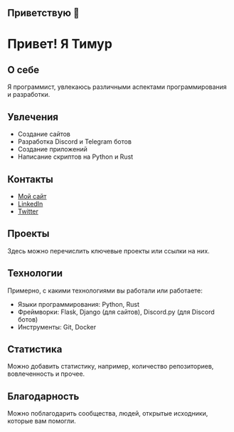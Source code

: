 ## Приветствую 👋
# Привет! Я Тимур

## О себе
Я программист, увлекаюсь различными аспектами программирования и разработки.

## Увлечения
- Создание сайтов
- Разработка Discord и Telegram ботов
- Создание приложений
- Написание скриптов на Python и Rust

## Контакты
- [Мой сайт](http://u777174p.beget.tech/)
- [LinkedIn](https://linkedin.com/in/yourprofile)
- [Twitter](https://twitter.com/yourhandle)

## Проекты
Здесь можно перечислить ключевые проекты или ссылки на них.

## Технологии
Примерно, с какими технологиями вы работали или работаете:

- Языки программирования: Python, Rust
- Фреймворки: Flask, Django (для сайтов), Discord.py (для Discord ботов)
- Инструменты: Git, Docker

## Статистика
Можно добавить статистику, например, количество репозиториев, вовлеченность и прочее.

## Благодарность
Можно поблагодарить сообщества, людей, открытые исходники, которые вам помогли.

